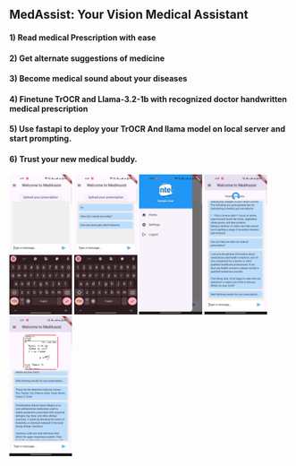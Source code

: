 ## MedAssist: Your Vision Medical Assistant 

#### 1) Read medical Prescription with ease
#### 2) Get alternate suggestions of medicine
#### 3) Become medical sound about your diseases
#### 4) Finetune TrOCR and Llama-3.2-1b with recognized doctor handwritten medical prescription
#### 5) Use fastapi to deploy your TrOCR And llama model on local server and start prompting.
#### 6) Trust your new medical buddy.
<p><img src="medassist1.jpeg" height="250">
<img src="medassist2.jpeg" height="250">
<img src="medassist3.jpeg" height="250">
<img src="medassist4jpeg" height="250">
<img src="medassist5.jpeg" height="250">
</p>

